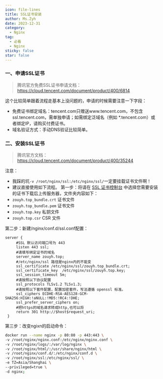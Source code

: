 ```yaml
---
icon: file-lines
title: SSL证书安装
author: Ms.Zyh
date: 2023-12-31
category:
  - Nginx
tag:
  - 必看
  - Nginx
sticky: false
star: false
---
```


### 一、申请SSL证书
>腾讯官方免费SSL证书申请文档： https://cloud.tencent.com/document/product/400/6814

这个比较简单跟着流程走基本上没问题的，申请的时候需要注意一下字段：
- 免费证书绑定域名：tencent.com只赠送www.tencent.com，不包含ssl.tencent.com，需单独申请；如需绑定泛域名（例如 *.tencent.com）或者绑定IP，请购买付费证书。
- 域名验证方式：手动DNS验证比较简单。

### 二、安装SSL证书

> 腾讯官方文档： https://cloud.tencent.com/document/product/400/35244
 
注意：
- 我踩的坑`-v /root/nginx/ssl:/etc/nginx/ssl/`一定要挂载证书文件啊！
- 建议直接使用如下流程。
第一步：将请在 [SSL 证书控制台](https://console.cloud.tencent.com/ssl) 中选择您需要安装的证书下载后上传服务器，文件夹内容如下：
- `zouyh.top_bundle.crt` 证书文件
- `zouyh.top_bundle.pem` 证书文件
- `zouyh.top.key` 私钥文件
- `zouyh.top.csr` CSR 文件

第二步：新建/nginx/conf.d/ssl.conf配置：
```nginx
server {
     #SSL 默认访问端口号为 443
     listen 443 ssl; 
     #请填写绑定证书的域名
     server_name zouyh.top; 
     #/etc/nginx/ssl 路径是nginx内的不能变
     ssl_certificate /etc/nginx/ssl/zouyh.top_bundle.crt; 
     ssl_certificate_key  /etc/nginx/ssl/zouyh.top.key; 
     ssl_session_timeout 5m;
     #请按照以下协议配置
     ssl_protocols TLSv1.2 TLSv1.3; 
     #请按照以下套件配置，配置加密套件，写法遵循 openssl 标准。
     ssl_ciphers ECDHE-RSA-AES128-GCM-SHA256:HIGH:!aNULL:!MD5:!RC4:!DHE; 
     ssl_prefer_server_ciphers on;
	 #把https的域名请求转成http,也可以将
	 return 301 http://$host$request_uri;
 }

```
第三步：改变ngixn的启动命令：
```sh
docker run --name nginx -p 80:80 -p 443:443 \
-v /root/nginx/nginx.conf:/etc/nginx/nginx.conf \
-v /root/nginx/logs/:/var/log/nginx \
-v /root/nginx/html/:/usr/share/nginx/html \
-v /root/nginx/conf.d/:/etc/nginx/conf.d \
-v /root/nginx/ssl:/etc/nginx/ssl/ \
-e TZ=Asia/Shanghai \
--privileged=true \
-d nginx;
```

